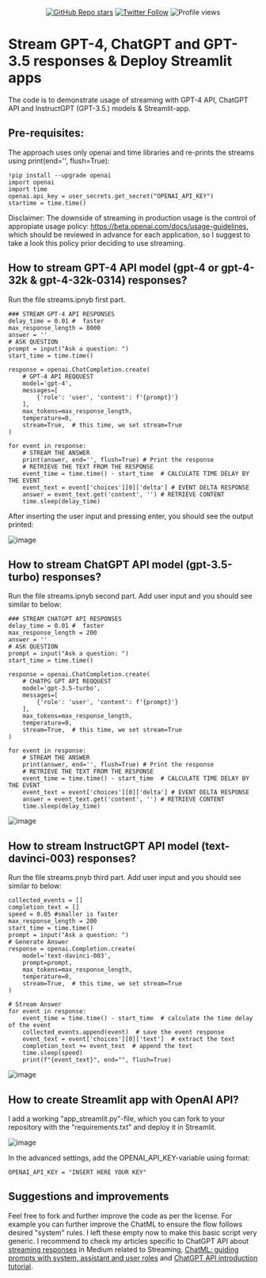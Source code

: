 <div align="center"> 
  
[![GitHub Repo stars](https://img.shields.io/github/stars/tmgthb/PromptGPT?style=social)](https://github.com/tmgthb/Stream-responses/stargazers) 
[![Twitter Follow](https://img.shields.io/twitter/follow/Teemumtt13?style=social)](https://twitter.com/Teemumtt13)
![Profile views](https://komarev.com/ghpvc/?username=tmgthb&color=blue)

</div>  

# Stream GPT-4, ChatGPT and GPT-3.5 responses & Deploy Streamlit apps
The code is to demonstrate usage of streaming with GPT-4 API, ChatGPT API and InstructGPT (GPT-3.5.) models & Streamlit-app.

## Pre-requisites:
The approach uses only openai and time libraries and re-prints the streams using print(end='', flush=True):

```
!pip install --upgrade openai
import openai
import time
openai.api_key = user_secrets.get_secret("OPENAI_API_KEY")
startime = time.time()
```
Disclaimer: The downside of streaming in production usage is the control of appropiate usage policy: https://beta.openai.com/docs/usage-guidelines, which should be reviewed in advance for each application, so I suggest to take a look this policy prior deciding to use streaming. 

## How to stream GPT-4 API model (gpt-4 or gpt-4-32k & gpt-4-32k-0314) responses? 

Run the file streams.ipnyb first part. 

```
### STREAM GPT-4 API RESPONSES
delay_time = 0.01 #  faster
max_response_length = 8000
answer = ''
# ASK QUESTION
prompt = input("Ask a question: ")
start_time = time.time()

response = openai.ChatCompletion.create(
    # GPT-4 API REQQUEST
    model='gpt-4',
    messages=[
        {'role': 'user', 'content': f'{prompt}'}
    ],
    max_tokens=max_response_length,
    temperature=0,
    stream=True,  # this time, we set stream=True
)

for event in response: 
    # STREAM THE ANSWER
    print(answer, end='', flush=True) # Print the response    
    # RETRIEVE THE TEXT FROM THE RESPONSE
    event_time = time.time() - start_time  # CALCULATE TIME DELAY BY THE EVENT
    event_text = event['choices'][0]['delta'] # EVENT DELTA RESPONSE
    answer = event_text.get('content', '') # RETRIEVE CONTENT
    time.sleep(delay_time)
```



After inserting the user input and pressing enter, you should see the output printed:

![image](https://user-images.githubusercontent.com/46755670/225767202-41026ba9-bbf0-4941-ba5b-64d60de539dc.png)


## How to stream ChatGPT API model (gpt-3.5-turbo) responses? 
Run the file streams.ipnyb second part. Add user input and you should see similar to below:
```
### STREAM CHATGPT API RESPONSES
delay_time = 0.01 #  faster
max_response_length = 200
answer = ''
# ASK QUESTION
prompt = input("Ask a question: ")
start_time = time.time()

response = openai.ChatCompletion.create(
    # CHATPG GPT API REQQUEST
    model='gpt-3.5-turbo',
    messages=[
        {'role': 'user', 'content': f'{prompt}'}
    ],
    max_tokens=max_response_length,
    temperature=0,
    stream=True,  # this time, we set stream=True
)

for event in response: 
    # STREAM THE ANSWER
    print(answer, end='', flush=True) # Print the response    
    # RETRIEVE THE TEXT FROM THE RESPONSE
    event_time = time.time() - start_time  # CALCULATE TIME DELAY BY THE EVENT
    event_text = event['choices'][0]['delta'] # EVENT DELTA RESPONSE
    answer = event_text.get('content', '') # RETRIEVE CONTENT
    time.sleep(delay_time)
```

![image](https://user-images.githubusercontent.com/46755670/225769321-0a361329-3a2e-469a-b6b8-057d121c3179.png)


## How to stream InstructGPT API model (text-davinci-003) responses? 
Run the file streams.pnyb third part. Add user input and you should see similar to below:


```
collected_events = []
completion_text = []
speed = 0.05 #smaller is faster
max_response_length = 200
start_time = time.time()
prompt = input("Ask a question: ")
# Generate Answer
response = openai.Completion.create(
    model='text-davinci-003',
    prompt=prompt,
    max_tokens=max_response_length,
    temperature=0,
    stream=True,  # this time, we set stream=True
)

# Stream Answer
for event in response:
    event_time = time.time() - start_time  # calculate the time delay of the event
    collected_events.append(event)  # save the event response
    event_text = event['choices'][0]['text']  # extract the text
    completion_text += event_text  # append the text
    time.sleep(speed)
    print(f"{event_text}", end="", flush=True)
```


![image](https://user-images.githubusercontent.com/46755670/224536590-bbe76d52-4356-4b0c-a0c0-e3aefbeb178b.png)


## How to create Streamlit app with OpenAI API?
I add a working "app_streamlit.py"-file, which you can fork to your repository with the "requirements.txt" and deploy it in Streamlit. 

![image](https://user-images.githubusercontent.com/46755670/230953129-51775d7d-9585-4e1a-bdcb-9a32a23421c4.png)

In the advanced settings, add the OPENAI_API_KEY-variable using format: 
```
OPENAI_API_KEY = "INSERT HERE YOUR KEY"
```





## Suggestions and improvements
Feel free to fork and further improve the code as per the license. For example you can further improve the ChatML to ensure the flow follows desired "system" rules. I left these empty now to make this basic script very generic. I recommend to check my articles specific to ChatGPT API about [streaming responses](https://tmmtt.medium.com/how-to-stream-chatgpt-api-responses-b783f1e5f13d) in Medium related to Streaming, [ChatML: guiding prompts with system, assistant and user roles](https://tmmtt.medium.com/chat-markup-language-chatml-35767c2c69a1) and [ChatGPT API introduction tutorial](https://tmmtt.medium.com/chatgpt-api-tutorial-3da433eb041e). 
